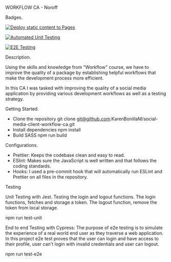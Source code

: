 WORKFLOW CA - Noroff

Badges.

[![Deploy static content to Pages](https://github.com/KarenBonillaM/social-media-client-workflow-ca/actions/workflows/pages.yml/badge.svg)](https://github.com/KarenBonillaM/social-media-client-workflow-ca/actions/workflows/pages.yml)

[![Automated Unit Testing](https://github.com/KarenBonillaM/social-media-client-workflow-ca/actions/workflows/unit-test.yml/badge.svg?branch=workflow)](https://github.com/KarenBonillaM/social-media-client-workflow-ca/actions/workflows/unit-test.yml)

[![E2E Testing](https://github.com/jakotide/social-media-client/actions/workflows/e2e-testing.yml/badge.svg?branch=workflow)](https://github.com/jakotide/social-media-client/actions/workflows/e2e-testing.yml)

Description.

Using the skills and knowledge from "Workflow" course, we have to improve the quality of a package by establishing helpful workflows that make the development process more efficient.

In this CA I was tasked with improving the quality of a social media application by providing various development workflows as well as a testing strategy.

Getting Started.

- Clone the repository
  git clone git@github.com:KarenBonillaM/social-media-client-workflow-ca.git
- Install dependencies
  npm install
- Build SASS
  npm run build

Configurations.

- Prettier: Keeps the codebase clean and easy to read.
- ESlint: Makes sure the JavaScript is well written and that follows the coding standards.
- Hooks: I used a pre-commit hook that will automatically run ESLint and Prettier on all files in the repository.

Testing

Unit Testing with Jest.
Testing the login and logout functions. The login functions, fetches and storage a token. The logout function, remove the token from local storage.

npm run test-unit

End to end Testing with Cypress:
The purpose of e2e testing is to simulate the experience of a real world end user as they traverse a web application. In this project e2e test proves that the user can login and have access to their profile, user can't login with invalid credentials and user can logout.

npm run test-e2e
